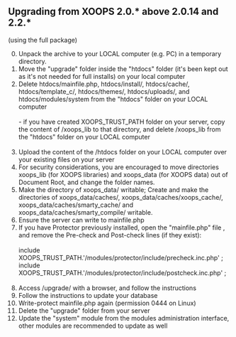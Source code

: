 ## Upgrading from XOOPS 2.0.* above 2.0.14 and 2.2.* 

(using the full package)

0. Unpack the archive to your LOCAL computer (e.g. PC) in a temporary directory.
1. Move the "upgrade" folder inside the "htdocs" folder (it's been kept out as it's not needed for full installs) on your local computer
2. Delete htdocs/mainfile.php, htdocs/install/, htdocs/cache/, htdocs/template_c/, htdocs/themes/, htdocs/uploads/, and htdocs/modules/system from the "htdocs" folder on your LOCAL computer<br><br> - if you have created XOOPS_TRUST_PATH folder on your server, copy the content of /xoops_lib to that directory, and delete /xoops_lib from the "htdocs" folder on your LOCAL computer<br><br>
3. Upload the content of the /htdocs folder on your LOCAL computer over your existing files on your server
4. For security considerations, you are encouraged to move directories xoops_lib (for XOOPS libraries) and xoops_data (for XOOPS data) out of Document Root, and change the folder names.
5. Make the directory of xoops_data/ writable; Create and make the directories of xoops_data/caches/, xoops_data/caches/xoops_cache/, xoops_data/caches/smarty_cache/ and xoops_data/caches/smarty_compile/ writable.
6. Ensure the server can write to mainfile.php
7. If you have Protector previously installed, open the "mainfile.php" file , and remove the Pre-check and Post-check lines (if they exist):<br><br>include XOOPS_TRUST_PATH.'/modules/protector/include/precheck.inc.php' ;<br>
include XOOPS_TRUST_PATH.'/modules/protector/include/postcheck.inc.php' ;<br><br>
8. Access /upgrade/ with a browser, and follow the instructions
9. Follow the instructions to update your database
10. Write-protect mainfile.php again (permission 0444 on Linux)
11. Delete the "upgrade" folder from your server
12. Update the "system" module from the modules administration interface, other modules are recommended to update as well
